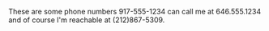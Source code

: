 

These are some phone numbers 917-555-1234
can call me at 646.555.1234 and of course
I'm reachable at (212)867-5309.